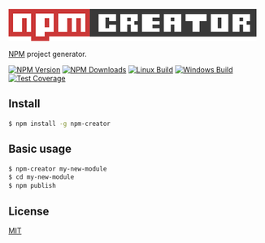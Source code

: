 ![NPM-creator Logo](img/logo.jpg)
 
[NPM](npmjs.com) project generator.

[![NPM Version][npm-image]][npm-url]
[![NPM Downloads][downloads-image]][downloads-url]
[![Linux Build][travis-image]][travis-url]
[![Windows Build][appveyor-image]][appveyor-url]
[![Test Coverage][coveralls-image]][coveralls-url]

## Install

```bash
$ npm install -g npm-creator
```

## Basic usage

```bash
$ npm-creator my-new-module
$ cd my-new-module
$ npm publish
```

## License

[MIT](LICENSE)

[npm-image]: https://img.shields.io/npm/v/npm-creator.svg
[npm-url]: https://npmjs.org/package/npm-creator
[downloads-image]: https://img.shields.io/npm/dm/npm-creator.svg
[downloads-url]: https://npmjs.org/package/npm-creator
[travis-image]: https://img.shields.io/travis/tecnospeed/npm-creator/master.svg?label=linux
[travis-url]: https://travis-ci.org/tecnospeed/npm-creator
[appveyor-image]: https://img.shields.io/appveyor/ci/fabiorogeriosj/npm-creator/master.svg?label=windows
[appveyor-url]: https://ci.appveyor.com/project/fabiorogeriosj/npm-creator
[coveralls-image]: https://img.shields.io/coveralls/tecnospeed/npm-creator/master.svg
[coveralls-url]: https://coveralls.io/r/tecnospeed/npm-creator?branch=master
